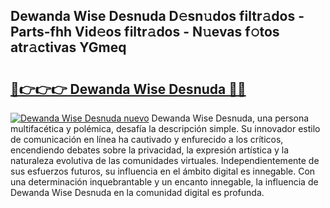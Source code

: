 ## Dewanda Wise Desnuda D𝚎sn𝚞dos filtr𝚊dos - Parts-fhh Vid𝚎os filtr𝚊dos - N𝚞evas f𝚘tos atr𝚊ctivas YGmeq

# <h2><a href="http://mb0lrk.tromn.icu/?c=Dewanda+Wise+Desnuda">🔗👉👉👉 Dewanda Wise Desnuda 🔗🔗</a></h2>

[![Dewanda Wise Desnuda nuevo](https://i.imgur.com/pEAQMta.gif)](http://mb0lrk.tromn.icu/?c=Dewanda+Wise+Desnuda)
Dewanda Wise Desnuda, una persona multifacética y polémica, desafía la descripción simple. Su innovador estilo de comunicación en línea ha cautivado y enfurecido a los críticos, encendiendo debates sobre la privacidad, la expresión artística y la naturaleza evolutiva de las comunidades virtuales. Independientemente de sus esfuerzos futuros, su influencia en el ámbito digital es innegable. Con una determinación inquebrantable y un encanto innegable, la influencia de Dewanda Wise Desnuda en la comunidad digital es profunda.
